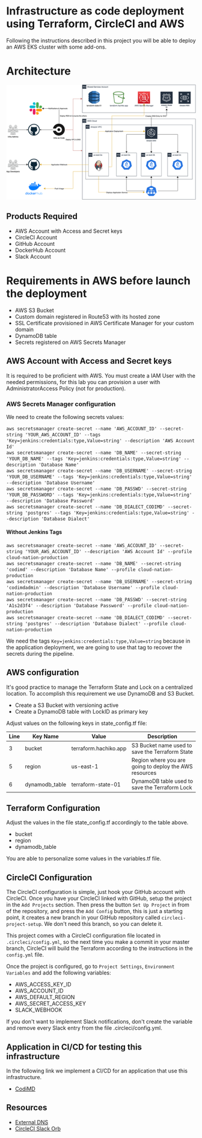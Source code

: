 
# Infrastructure as code deployment using Terraform, CircleCI and AWS

Following the instructions described in this project you will be able to deploy an AWS EKS cluster with some add-ons.


# Architecture

![alt text](images/Architecture.png "Architecture Proposal")

## Products Required

- AWS Account with Access and Secret keys
- CircleCI Account
- GitHub Account
- DockerHub Account
- Slack Account

# Requirements in AWS before launch the deployment

- AWS S3 Bucket
- Custom domain registered in Route53 with its hosted zone
- SSL Certificate provisioned in AWS Certificate Manager for your custom domain
- DynamoDB table
- Secrets registered on AWS Secrets Manager

## AWS Account with Access and Secret keys

It is required to be proficient with AWS. You must create a IAM User with the needed permissions, for this lab you can provision a user with AdministratorAccess Policy (not for production).

### AWS Secrets Manager configuration

We need to create the following secrets values:

```
aws secretsmanager create-secret --name 'AWS_ACCOUNT_ID' --secret-string 'YOUR_AWS_ACCOUNT_ID' --tags 'Key=jenkins:credentials:type,Value=string' --description 'AWS Account Id'
aws secretsmanager create-secret --name 'DB_NAME' --secret-string 'YOUR_DB_NAME' --tags 'Key=jenkins:credentials:type,Value=string' --description 'Database Name'
aws secretsmanager create-secret --name 'DB_USERNAME' --secret-string 'YOUR_DB_USERNAME' --tags 'Key=jenkins:credentials:type,Value=string' --description 'Database Username'
aws secretsmanager create-secret --name 'DB_PASSWD' --secret-string 'YOUR_DB_PASSWORD' --tags 'Key=jenkins:credentials:type,Value=string' --description 'Database Password'
aws secretsmanager create-secret --name 'DB_DIALECT_CODIMD' --secret-string 'postgres' --tags 'Key=jenkins:credentials:type,Value=string' --description 'Database Dialect'
```

#### Without Jenkins Tags

```
aws secretsmanager create-secret --name 'AWS_ACCOUNT_ID' --secret-string 'YOUR_AWS_ACCOUNT_ID' --description 'AWS Account Id' --profile cloud-nation-production
aws secretsmanager create-secret --name 'DB_NAME' --secret-string 'codimd' --description 'Database Name' --profile cloud-nation-production
aws secretsmanager create-secret --name 'DB_USERNAME' --secret-string 'codimdadmin' --description 'Database Username' --profile cloud-nation-production
aws secretsmanager create-secret --name 'DB_PASSWD' --secret-string 'A1s2d3f4' --description 'Database Password' --profile cloud-nation-production
aws secretsmanager create-secret --name 'DB_DIALECT_CODIMD' --secret-string 'postgres' --description 'Database Dialect' --profile cloud-nation-production
```

We need the tags `Key=jenkins:credentials:type,Value=string` because in the application deployment, we are going to use that tag to recover the secrets during the pipeline.

## AWS configuration

It's good practice to manage the Terraform State and Lock on a centralized location. To accomplish this requirement we use DynamoDB and S3 Bucket.

- Create a S3 Bucket with versioning active
- Create a DynamoDB table with LockID as primary key

Adjust values on the following keys in state_config.tf file: 

| Line | Key Name       | Value                 | Description                                            |
| ---- | -------------- | --------------------- | ------------------------------------------------------ |
| 3    | bucket         | terraform.hachiko.app | S3 Bucket name used to save the Terraform State        |
| 5    | region         | us-east-1             | Region where you are going to deploy the AWS resources |
| 6    | dynamodb_table | terraform-state-01    | DynamoDB table used to save the Terraform Lock         |

## Terraform Configuration

Adjust the values in the file state_config.tf accordingly to the table above.

- bucket
- region
- dynamodb_table

You are able to personalize some values in the variables.tf file.

## CircleCI Configuration

The CircleCI configuration is simple, just hook your GitHub account with CircleCI. Once you have your CircleCI linked with GitHub, setup the project in the `Add Projects` section. Then press the button `Set Up Project` in from of the repository, and press the `Add Config` button, this is just a starting point, it creates a new branch in your GitHub repository called `circleci-project-setup`. We don't need this branch, so you can delete it.

This project comes with a CircleCI configuration file located in `.circleci/config.yml`, so the next time you make a commit in your master branch, CircleCI will build the Terraform according to the instructions in the `config.yml` file.

Once the project is configured, go to `Project Settings`, `Environment Variables` and add the following variables:

- AWS_ACCESS_KEY_ID
- AWS_ACCOUNT_ID
- AWS_DEFAULT_REGION
- AWS_SECRET_ACCESS_KEY
- SLACK_WEBHOOK

If you don't want to implement Slack notifications, don't create the variable and remove every Slack entry from the file .circleci/config.yml.

## Application in CI/CD for testing this infrastructure

In the following link we implement a CI/CD for an application that use this infrastructure. 

- [CodiMD](https://github.com/williammunozr/codimd)

## Resources

- [External DNS](https://github.com/kubernetes-sigs/external-dns)
- [CircleCI Slack Orb](https://circleci.com/orbs/registry/orb/circleci/slack)
